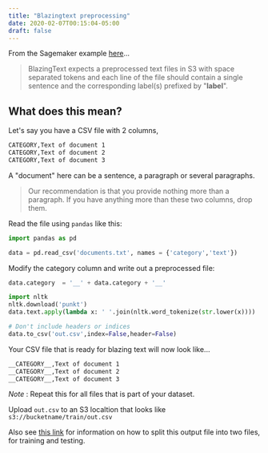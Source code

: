 ```yaml
---
title: "Blazingtext preprocessing"
date: 2020-02-07T00:15:04-05:00
draft: false
---
```


From the Sagemaker example [here](https://github.com/awslabs/amazon-sagemaker-examples/blob/master/introduction_to_amazon_algorithms/blazingtext_text_classification_dbpedia/blazingtext_text_classification_dbpedia.ipynb)...

> BlazingText expects a preprocessed text files in S3 with space separated tokens and each line of the file should contain a single sentence and the corresponding label(s) prefixed by "__label__".

## What does this mean?
Let's say you have a CSV file with 2 columns,

```html
CATEGORY,Text of document 1
CATEGORY,Text of document 2
CATEGORY,Text of document 3
```

A "document" here can be a sentence, a paragraph or several paragraphs.

> Our recommendation is that you provide nothing more than a paragraph. If you have anything more than these two columns, drop them.


Read the file using ```pandas``` like this:

```python
import pandas as pd

data = pd.read_csv('documents.txt', names = {'category','text'})
```

Modify the category column and write out a preprocessed file:

```python
data.category  = '__' + data.category + '__'

import nltk
nltk.download('punkt')
data.text.apply(lambda x: ' '.join(nltk.word_tokenize(str.lower(x))))

# Don't include headers or indices
data.to_csv('out.csv',index=False,header=False)
```

Your CSV file that is ready for blazing text will now look like...

```html
__CATEGORY__,Text of document 1
__CATEGORY__,Text of document 2
__CATEGORY__,Text of document 3
```

*Note* : Repeat this for all files that is part of your dataset.

Upload ```out.csv``` to an S3 localtion that looks like ```s3://bucketname/train/out.csv```

Also see [this link](../splittesttrain) for information on how to split this output file into two files, for training and testing. 
